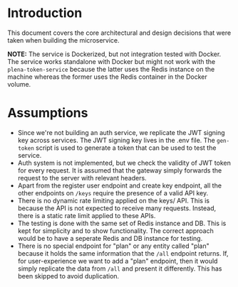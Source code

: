 # Introduction

This document covers the core architectural and design decisions that were taken when building the microservice.

**NOTE:** The service is Dockerized, but not integration tested with Docker. The service works standalone with Docker but might not work with the `plena-token-service` because the latter uses the Redis instance on the machine whereas the former uses the Redis container in the Docker volume.

# Assumptions

- Since we're not building an auth service, we replicate the JWT signing key across services. The JWT signing key lives in the .env file. The `gen-token` script is used to generate a token that can be used to test the service.
- Auth system is not implemented, but we check the validity of JWT token for every request. It is assumed that the gateway simply forwards the request to the server with relevant headers.
- Apart from the register user endpoint and create key endpoint, all the other endpoints on `/keys` require the presence of a valid API key.
- There is no dynamic rate limiting applied on the keys/ API. This is because the API is not expected to receive many requests. Instead, there is a static rate limit applied to these APIs.
- The testing is done with the same set of Redis instance and DB. This is kept for simplicity and to show functionality. The correct approach would be to have a seperate Redis and DB instance for testing.
- There is no special endpoint for "plan" or any entity called "plan" because it holds the same information that the `/all` endpoint returns. If, for user-experience we want to add a "plan" endpoint, then it would simply replicate the data from `/all` and present it differently. This has been skipped to avoid duplication.
